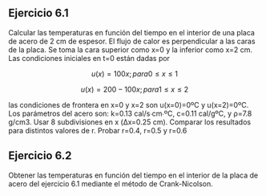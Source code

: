 <h2>Ejercicio 6.1</h2>

Calcular las temperaturas en función del tiempo en el interior de una placa de acero de 2 cm de espesor. El flujo de calor es perpendicular a las caras de la placa. 
Se toma la cara superior como x=0 y la inferior como x=2 cm. Las condiciones iniciales en t=0 están dadas por

$$
u(x) = 100x;  para 0\leq x\leq 1
$$

$$
u(x) = 200-100x;  para 1\leq x\leq2
$$

las condiciones de frontera en x=0 y x=2 son u(x=0)=0ºC y u(x=2)=0ºC. Los parámetros del acero son:  k=0.13 cal/s∙cm∙ºC,  c=0.11 cal/gºC, y ρ=7.8 g/cm3. Usar 8 subdivisiones en x (Δx=0.25 cm). 
Comparar los resultados para distintos valores de r. Probar r=0.4, r=0.5 y r=0.6

<h2>Ejercicio 6.2</h2>

Obtener las temperaturas en función del tiempo en el interior de la placa de acero del ejercicio 6.1 mediante el método de Crank-Nicolson.
